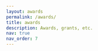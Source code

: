 ```yaml
---
layout: awards
permalink: /awards/
title: awards
description: Awards, grants, etc.
nav: true
nav_order: 7
---
```

